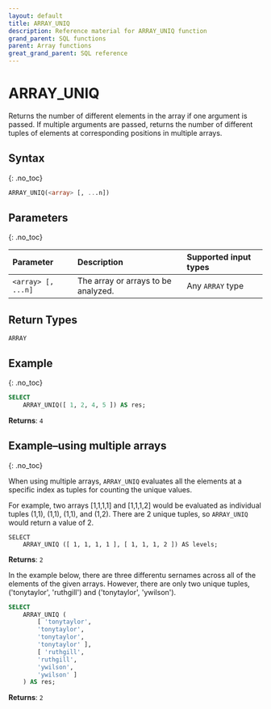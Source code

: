 ```yaml
---
layout: default
title: ARRAY_UNIQ
description: Reference material for ARRAY_UNIQ function
grand_parent: SQL functions
parent: Array functions
great_grand_parent: SQL reference
---
```


# ARRAY\_UNIQ

Returns the number of different elements in the array if one argument is passed. If multiple arguments are passed, returns the number of different tuples of elements at corresponding positions in multiple arrays.

## Syntax
{: .no_toc}

```sql
ARRAY_UNIQ(<array> [, ...n])
```
## Parameters 
{: .no_toc}

| Parameter        | Description                         | Supported input types 
| :---------------- | :----------------------------------- | :-------| 
| `<array> [, ...n]` | The array or arrays to be analyzed. | Any `ARRAY` type | 

## Return Types
`ARRAY`

## Example
{: .no_toc}

```sql
SELECT
	ARRAY_UNIQ([ 1, 2, 4, 5 ]) AS res;
```

**Returns**: `4`

## Example&ndash;using multiple arrays
{: .no_toc}

When using multiple arrays, `ARRAY_UNIQ` evaluates all the elements at a specific index as tuples for counting the unique values.&#x20;

For example, two arrays \[1,1,1,1] and \[1,1,1,2] would be evaluated as individual tuples (1,1), (1,1), (1,1), and (1,2). There are 2 unique tuples, so `ARRAY_UNIQ` would return a value of 2.

```
SELECT
	ARRAY_UNIQ ([ 1, 1, 1, 1 ], [ 1, 1, 1, 2 ]) AS levels;
```

**Returns**: `2`

In the example below, there are three differentu sernames across all of the elements of the given arrays. However, there are only two unique tuples, ('tonytaylor', 'ruthgill') and ('tonytaylor', 'ywilson').

```sql
SELECT
	ARRAY_UNIQ (
		[ 'tonytaylor',
		'tonytaylor',
		'tonytaylor',
		'tonytaylor' ],
		[ 'ruthgill',
		'ruthgill',
		'ywilson',
		'ywilson' ]
	) AS res;
```

**Returns**: `2`
